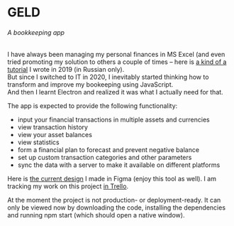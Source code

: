 # GELD
###### A bookkeeping app
I have always been managing my personal finances in MS Excel (and even tried promoting my solution to others a couple of times – here is [a kind of a tutorial](https://docs.google.com/document/d/1BRcD2lGndHzWrKCKUYvo20z8WQZObremU5AhF63XFos/edit?usp=drive_web&ouid=100296723431598150507) I wrote in 2019 (in Russian only).  
But since I switched to IT in 2020, I inevitably started thinking how to transform and improve my bookeeping using JavaScript.  
And then I learnt Electron and realized it was what I actually need for that.

The app is expected to provide the following functionality:
- input your financial transactions in multiple assets and currencies
- view transaction history
- view your asset balances
- view statistics
- form a financial plan to forecast and prevent negative balance
- set up custom transaction categories and other parameters
- sync the data with a server to make it available on different platforms

Here is [the current design](https://www.figma.com/file/MOrVPFjmUoxY5SP60GZwkE/Geld?node-id=0%3A1&t=1VwI0HaAHx6txGWc-0) I made in Figma (enjoy this tool as well).
I am tracking my work on this project [in Trello](https://trello.com/invite/b/9hMsEXfe/ATTI4ec1b6955da35463a6a9f4e1a64e6a37713DAF6A/geld).

At the moment the project is not production- or deployment-ready. It can only be viewed now by downloading the code, installing the dependencies and running npm start (which should open a native window).

